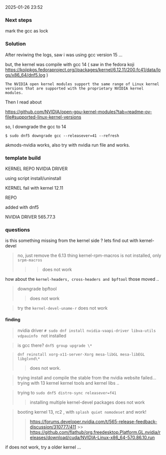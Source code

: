 2025-01-26 23:52

### Next steps

mark the gcc as lock

### Solution

After reviwing the logs,
saw i was using gcc version 15 ...

but, the kernel was compile with gcc 14
( saw in the fedora koji https://kojipkgs.fedoraproject.org//packages/kernel/6.12.11/200.fc41/data/logs/x86_64/dnf5.log )

```
The NVIDIA open kernel modules support the same range of Linux kernel versions that are supported with the proprietary NVIDIA kernel modules.
```

Then I read about

https://github.com/NVIDIA/open-gpu-kernel-modules?tab=readme-ov-file#supported-linux-kernel-versions

so, I downgrade the gcc to 14

```
$ sudo dnf5 downgrade gcc --releasever=41 --refresh

```

akmods-nvidia works, also try with nvidia run file and works.

### template build

KERNEL
REPO
NVIDIA DRIVER

using script install/uninstall

KERNEL
fail with kernel 12.11

REPO

added with dnf5

NVIDIA DRIVER
565.77.3

### questions

is this something missing from the kernel side ?
lets find out with kernel-devel

> no, just remove the 6.13 thing
> kernel-rpm-macros is not installed, only `srpm-macros`
>
> > > does not work

how about the `kernel-headers, cross-headers and bpftool` those moved ..

> downgrade bpftool
>
> > does not work

> try the `kernel-devel-uname-r` does not work

#### finding

> nvidia driver
> `# sudo dnf install nvidia-vaapi-driver libva-utils vdpauinfo ` not installed

> is gcc there?
> `dnf5 group upgrade \*`

> `dnf reinstall xorg-x11-server-Xorg mesa-libGL mesa-libEGL libglvnd\*`
>
> > does not work.

> trying install and compile the stable from the nvidia website
> failed... trying with 13 kernel
> kernel tools and kernel libs ..

> trying to `sudo dnf5 distro-sync releasever=f41`
>
> > installing multiple kernel-devel packages
> > does not work

> booting kernel 13, rc2 , with `splash quiet nomodeset` and work!
>
> > https://forums.developer.nvidia.com/t/565-release-feedback-discussion/310777/411 >> https://github.com/flathub/org.freedesktop.Platform.GL.nvidia/releases/download/cuda/NVIDIA-Linux-x86_64-570.86.10.run

if does not work, try a older kernel
...
